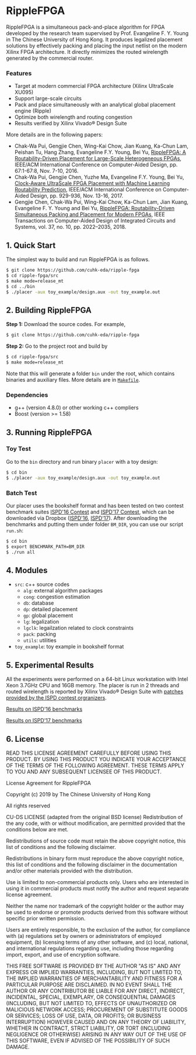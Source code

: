 # RippleFPGA

RippleFPGA is a simultaneous pack-and-place algorithm for FPGA developed by the research team supervised by Prof. Evangeline F. Y. Young in The Chinese University of Hong Kong.
It produces legalized placement solutions by effectively packing and placing the input netlist on the modern Xilinx FPGA architecture. 
It directly minimizes the routed wirelength generated by the commercial router.

### Features
* Target at modern commercial FPGA architecture (Xilinx UltraScale XU095)
* Support large-scale circuits
* Pack and place simultaneously with an analytical global placement engine (Ripple)
* Optimize both wirelength and routing congestion
* Results verified by Xilinx Vivado® Design Suite

More details are in the following papers:
* Chak-Wa Pui, Gengjie Chen, Wing-Kai Chow, Jian Kuang, Ka-Chun Lam, Peishan Tu, Hang Zhang, Evangeline F.Y. Young, Bei Yu, [RippleFPGA: A Routability-Driven Placement for Large-Scale Heterogeneous FPGAs](http://ieeexplore.ieee.org/document/7827644/), 
IEEE/ACM International Conference on Computer-Aided Design, pp. 67:1-67:8, Nov. 7-10, 2016.
* Chak-Wa Pui, Gengjie Chen, Yuzhe Ma, Evangeline F.Y. Young, Bei Yu, [Clock-Aware UltraScale FPGA Placement with Machine Learning Routability Prediction](http://ieeexplore.ieee.org/document/8203880/), 
IEEE/ACM International Conference on Computer-Aided Design, pp. 929-936, Nov. 13-16, 2017.
* Gengjie Chen, Chak-Wa Pui, Wing-Kai Chow, Ka-Chun Lam, Jian Kuang, Evangeline F. Y. Young and Bei Yu, [RippleFPGA: Routability-Driven Simultaneous Packing and Placement for Modern FPGAs](http://ieeexplore.ieee.org/document/8122004/), 
IEEE Transactions on Computer-Aided Design of Integrated Circuits and Systems, vol. 37, no. 10, pp. 2022–2035, 2018.

## 1. Quick Start

The simplest way to build and run RippleFPGA is as follows.
~~~bash
$ git clone https://github.com/cuhk-eda/ripple-fpga
$ cd ripple-fpga/src
$ make mode=release_mt
$ cd ../bin
$ ./placer -aux toy_example/design.aux -out toy_example.out
~~~

## 2. Building RippleFPGA

**Step 1:** Download the source codes. For example,
~~~bash
$ git clone https://github.com/cuhk-eda/ripple-fpga
~~~

**Step 2:** Go to the project root and build by
~~~bash
$ cd ripple-fpga/src
$ make mode=release_mt
~~~

Note that this will generate a folder `bin` under the root, which contains binaries and auxiliary files.
More details are in [`Makefile`](src/Makefile).

### Dependencies

* g++ (version 4.8.0) or other working c++ compliers
* Boost (version >= 1.58)

## 3. Running RippleFPGA

### Toy Test

Go to the `bin` directory and run binary `placer` with a toy design:
~~~bash
$ cd bin
$ ./placer -aux toy_example/design.aux -out toy_example.out
~~~

### Batch Test

Our placer uses the bookshelf format and has been tested on two contest benchmark suites [ISPD'16 Contest](http://www.ispd.cc/contests/16/) and [ISPD'17 Contest](http://www.ispd.cc/contests/17/), which can be downloaded via Dropbox ([ISPD'16](https://www.dropbox.com/sh/9c74a6f4o0rrd2t/AAA3V_fiP15pV20fV62apLoqa), [ISPD'17](https://www.dropbox.com/sh/9aranna360wnez2/AABYc5n1Sak3AY3m25eJ7Nyka)).
After downloading the benchmarks and putting them under folder `BM_DIR`, you can use our script `run.sh`:
~~~bash
$ cd bin
$ export BENCHMARK_PATH=BM_DIR
$ ./run all
~~~

## 4. Modules

* `src`: c++ source codes
    * `alg`: external algorithm packages
    * `cong`: congestion estimation
    * `db`: database
    * `dp`: detailed placement
    * `gp`: global placement
    * `lg`: legalization
    * `lgclk`: legailzation related to clock constraints
    * `pack`: packing
    * `utils`: utilities
* `toy_example`: toy example in bookshelf format

## 5. Experimental Results
All the experiments were performed on a 64-bit Linux workstation with Intel Xeon 3.7GHz CPU and 16GB memory.
The placer is run in 2 threads and routed wirelength is reported by Xilinx Vivado® Design Suite with [patches provided by the ISPD contest orgranizers](https://github.com/ispd2016contest/vivado_patches).

[Results on ISPD'16 benchmarks](ISPD16.md)

[Results on ISPD'17 benchmarks](ISPD17.md)

## 6. License
READ THIS LICENSE AGREEMENT CAREFULLY BEFORE USING THIS PRODUCT. BY USING THIS PRODUCT YOU INDICATE YOUR ACCEPTANCE OF THE TERMS OF THE FOLLOWING AGREEMENT. THESE TERMS APPLY TO YOU AND ANY SUBSEQUENT LICENSEE OF THIS PRODUCT.

License Agreement for RippleFPGA

Copyright (c) 2019 by The Chinese University of Hong Kong

All rights reserved

CU-DS LICENSE (adapted from the original BSD license) Redistribution of the any code, with or without modification, are permitted provided that the conditions below are met. 

Redistributions of source code must retain the above copyright notice, this list of conditions and the following disclaimer.

Redistributions in binary form must reproduce the above copyright notice, this list of conditions and the following disclaimer in the documentation and/or other materials provided with the distribution.

Use is limited to non-commercial products only. Users who are interested in using it in commercial products must notify the author and request separate license agreement.

Neither the name nor trademark of the copyright holder or the author may be used to endorse or promote products derived from this software without specific prior written permission.

Users are entirely responsible, to the exclusion of the author, for compliance with (a) regulations set by owners or administrators of employed equipment, (b) licensing terms of any other software, and (c) local, national, and international regulations regarding use, including those regarding import, export, and use of encryption software.

THIS FREE SOFTWARE IS PROVIDED BY THE AUTHOR "AS IS" AND ANY EXPRESS OR IMPLIED WARRANTIES, INCLUDING, BUT NOT LIMITED TO, THE IMPLIED WARRANTIES OF MERCHANTABILITY AND FITNESS FOR A PARTICULAR PURPOSE ARE DISCLAIMED. IN NO EVENT SHALL THE AUTHOR OR ANY CONTRIBUTOR BE LIABLE FOR ANY DIRECT, INDIRECT, INCIDENTAL, SPECIAL, EXEMPLARY, OR CONSEQUENTIAL DAMAGES (INCLUDING, BUT NOT LIMITED TO, EFFECTS OF UNAUTHORIZED OR MALICIOUS NETWORK ACCESS; PROCUREMENT OF SUBSTITUTE GOODS OR SERVICES; LOSS OF USE, DATA, OR PROFITS; OR BUSINESS INTERRUPTION) HOWEVER CAUSED AND ON ANY THEORY OF LIABILITY, WHETHER IN CONTRACT, STRICT LIABILITY, OR TORT (INCLUDING NEGLIGENCE OR OTHERWISE) ARISING IN ANY WAY OUT OF THE USE OF THIS SOFTWARE, EVEN IF ADVISED OF THE POSSIBILITY OF SUCH DAMAGE.